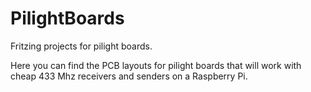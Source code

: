 # PilightBoards
Fritzing projects for pilight boards.

Here you can find the PCB layouts for pilight boards that will work with cheap 433 Mhz receivers and senders on a Raspberry Pi.

